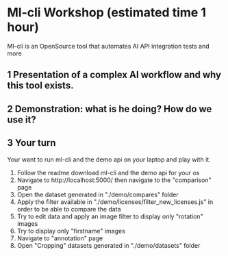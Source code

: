 # Ml-cli Workshop (estimated time 1 hour)

Ml-cli is an OpenSource tool that automates AI API integration tests and more

## 1 Presentation of a complex AI workflow and why this tool exists.

## 2 Demonstration: what is he doing? How do we use it?

## 3 Your turn 

Your want to run ml-cli and the demo api on your laptop and play with it.

1. Follow the readme download ml-cli and the demo api for your os
2. Navigate to http://localhost:5000/ then navigate to the "comparison" page
3. Open the dataset generated in "./demo/compares" folder
4. Apply the filter available in "./demo/licenses/filter_new_licenses.js" in order to be able to compare the data
5. Try to edit data and apply an image filter to display only "rotation" images
6. Try to display only "firstname" images
7. Navigate to "annotation" page
8. Open "Cropping" datasets generated in "./demo/datasets" folder